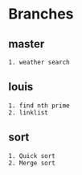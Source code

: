 # Branches
## master
    1. weather search
## louis
    1. find nth prime
    2. linklist
## sort
    1. Quick sort
    2. Merge sort 